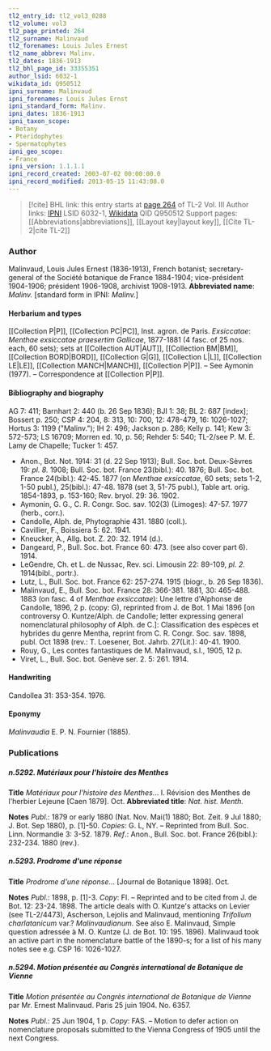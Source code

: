 ```yaml
---
tl2_entry_id: tl2_vol3_0288
tl2_volume: vol3
tl2_page_printed: 264
tl2_surname: Malinvaud
tl2_forenames: Louis Jules Ernest
tl2_name_abbrev: Malinv.
tl2_dates: 1836-1913
tl2_bhl_page_id: 33355351
author_lsid: 6032-1
wikidata_id: Q950512
ipni_surname: Malinvaud
ipni_forenames: Louis Jules Ernst
ipni_standard_form: Malinv.
ipni_dates: 1836-1913
ipni_taxon_scope: 
- Botany
- Pteridophytes
- Spermatophytes
ipni_geo_scope: 
- France
ipni_version: 1.1.1.1
ipni_record_created: 2003-07-02 00:00:00.0
ipni_record_modified: 2013-05-15 11:43:08.0
---
```


> [!cite] BHL link: this entry starts at [page 264](https://www.biodiversitylibrary.org/page/33355351) of TL-2 Vol. III
> Author links: [IPNI](https://www.ipni.org/a/6032-1) LSID 6032-1, [Wikidata](https://www.wikidata.org/wiki/Q950512) QID Q950512
> Support pages: [[Abbreviations|abbreviations]], [[Layout key|layout key]], [[Cite TL-2|cite TL-2]]

### Author

Malinvaud, Louis Jules Ernest (1836-1913), French botanist; secretary-general of the Société botanique de France 1884-1904; vice-président 1904-1906; président 1906-1908, archivist 1908-1913. 
**Abbreviated name**: *Malinv.* \[standard form in IPNI: *Malinv.*\]

#### Herbarium and types

[[Collection P|P]], [[Collection PC|PC]], Inst. agron. de Paris.
*Exsiccatae*: *Menthae exsiccatae praesertim Gallicae*, 1877-1881 (4 fasc. of 25 nos. each, 60 sets); sets at [[Collection AUT|AUT]], [[Collection BM|BM]], [[Collection BORD|BORD]], [[Collection G|G]], [[Collection L|L]], [[Collection LE|LE]], [[Collection MANCH|MANCH]], [[Collection P|P]]. – See Aymonin (1977). – Correspondence at [[Collection P|P]].

#### Bibliography and biography

AG 7: 411; Barnhart 2: 440 (b. 26 Sep 1836); BJI 1: 38; BL 2: 687 \[index\]; Bossert p. 250; CSP 4: 204, 8: 313, 10: 700, 12: 478-479, 16: 1026-1027; Hortus 3: 1199 ("Malinv."); IH 2: 496; Jackson p. 286; Kelly p. 141; Kew 3: 572-573; LS 16709; Morren ed. 10, p. 56; Rehder 5: 540; TL-2/see P. M. É. Lamy de Chapelle; Tucker 1: 457.
- Anon., Bot. Not. 1914: 31 (d. 22 Sep 1913); Bull. Soc. bot. Deux-Sèvres 19: *pl. 8.* 1908; Bull. Soc. bot. France 23(bibl.): 40. 1876; Bull. Soc. bot. France 24(bibl.): 42-45. 1877 (on *Menthae exsiccatae*, 60 sets; sets 1-2, 1-50 publ.), 25(bibl.): 47-48. 1878 (set 3, 51-75 publ.), Table art. orig. 1854-1893, p. 153-160; Rev. bryol. 29: 36. 1902.
- Aymonin, G. G., C. R. Congr. Soc. sav. 102(3) (Limoges): 47-57. 1977 (herb., corr.).
- Candolle, Alph. de, Phytographie 431. 1880 (coll.).
- Cavillier, F., Boissiera 5: 62. 1941.
- Kneucker, A., Allg. bot. Z. 20: 32. 1914 (d.).
- Dangeard, P., Bull. Soc. bot. France 60: 473. (see also cover part 6). 1914.
- LeGendre, Ch. et L. de Nussac, Rev. sci. Limousin 22: 89-109, *pl. 2.* 1914(bibl., portr.).
- Lutz, L., Bull. Soc. bot. France 62: 257-274. 1915 (biogr., b. 26 Sep 1836).
- Malinvaud, E., Bull. Soc. bot. France 28: 366-381. 1881, 30: 465-488. 1883 (on fasc. 4 of *Menthae exsiccatae*): Une lettre d'Alphonse de Candolle, 1896, 2 p. (copy: G), reprinted from J. de Bot. 1 Mai 1896 \[on controversy O. Kuntze/Alph. de Candolle; letter expressing general nomenclatural philosophy of Alph. de C.\]: Classification des espèces et hybrides du genre Mentha, reprint from C. R. Congr. Soc. sav. 1898, publ. Oct 1898 (rev.: T. Loesener, Bot. Jahrb. 27(Lit.): 40-41. 1900.
- Rouy, G., Les contes fantastiques de M. Malinvaud, s.l., 1905, 12 p.
- Viret, L., Bull. Soc. bot. Genève ser. 2. 5: 261. 1914.

#### Handwriting

Candollea 31: 353-354. 1976.

#### Eponymy

*Malinvaudia* E. P. N. Fournier (1885).

### Publications

##### n.5292. Matériaux pour l'histoire des Menthes

**Title**
*Matériaux pour l'histoire des Menthes*... I. Révision des Menthes de l'herbier Lejeune \[Caen 1879\]. Oct.
**Abbreviated title**: *Nat. hist. Menth.*

**Notes**
*Publ*.: 1879 or early 1880 (Nat. Nov. Mai(1) 1880; Bot. Zeit. 9 Jul 1880; J. Bot. Sep 1880), p. \[1\]-50. *Copies*: G. L, NY. – Reprinted from Bull. Soc. Linn. Normandie 3: 3-52. 1879.
*Ref*.: Anon., Bull. Soc. bot. France 26(bibl.): 232-234. 1880 (rev.).

##### n.5293. Prodrome d'une réponse

**Title**
*Prodrome d'une réponse*... \[Journal de Botanique 1898\]. Oct.

**Notes**
*Publ*.: 1898, p. \[1\]-3. *Copy*: FI. – Reprinted and to be cited from J. de Bot. 12: 23-24. 1898. The article deals with O. Kuntze's attacks on Levier (see TL-2/4473), Ascherson, Lejolis and Malinvaud, mentioning *Trifolium charlatanicum* var.? *Malinvaudianum*. See also E. Malinvaud, Simple question adressée à M. O. Kuntze (J. de Bot. 10: 195. 1896). Malinvaud took an active part in the nomenclature battle of the 1890-s; for a list of his many notes see e.g. CSP 16: 1026-1027.

##### n.5294. Motion présentée au Congrès international de Botanique de Vienne

**Title**
*Motion présentée au Congrès international de Botanique de Vienne* par Mr. Ernest Malinvaud. Paris 25 juin 1904. No. 6357.

**Notes**
*Publ*.: 25 Jun 1904, 1 p. *Copy*: FAS. – Motion to defer action on nomenclature proposals submitted to the Vienna Congress of 1905 until the next Congress.

